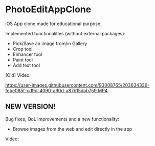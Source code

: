# PhotoEditAppClone
iOS App clone made for educational purpose.

Implemented functionalities (without external packages):
+ Pick/Save an image from/in Gallery
+ Crop tool
+ Enhancer tool
+ Paint tool
+ Add text tool

(Old) Video: 

https://user-images.githubusercontent.com/93008765/203634336-febe085f-cd9d-4090-a90d-a87b15dab759.MP4

## NEW VERSION!

Bug fixes, QoL improvements and a new functionality:
+ Browse images from the web and edit directly in the app

Video:





